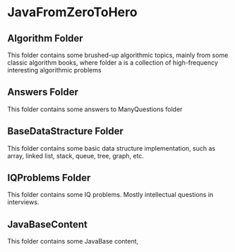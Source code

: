 # JavaFromZeroToHero



## Algorithm Folder


This folder contains some brushed-up algorithmic topics, mainly from some classic algorithm books, where folder a is a collection of high-frequency interesting algorithmic problems



## Answers Folder

This folder contains some answers to ManyQuestions folder


## BaseDataStracture Folder

This folder contains some basic data structure implementation, such as array, linked list, stack, queue, tree, graph, etc.


## IQProblems Folder

This folder contains some IQ problems. Mostly intellectual questions in interviews.

## JavaBaseContent

This folder contains some JavaBase content,